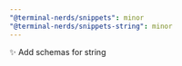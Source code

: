 ```yaml
---
"@terminal-nerds/snippets": minor
"@terminal-nerds/snippets-string": minor
---
```


✨ Add schemas for string

